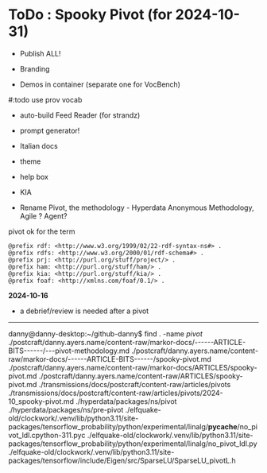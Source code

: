 # ToDo : Spooky Pivot (for 2024-10-31)

* Publish ALL!

* Branding

* Demos in container (separate one for VocBench)

#:todo use prov vocab

* auto-build Feed Reader (for strandz)

* prompt generator!

* Italian docs
* theme
* help box

* KIA
* Rename Pivot, the methodology - Hyperdata Anonymous Methodology, Agile ? Agent?


pivot ok for the term

```turtle
@prefix rdf: <http://www.w3.org/1999/02/22-rdf-syntax-ns#> .
@prefix rdfs: <http://www.w3.org/2000/01/rdf-schema#> .
@prefix prj: <http://purl.org/stuff/project/> .
@prefix ham: <http://purl.org/stuff/ham/> .
@prefix kia: <http://purl.org/stuff/kia/> .
@prefix foaf: <http://xmlns.com/foaf/0.1/> .
```

**2024-10-16**

* a debrief/review is needed after a pivot

---

danny@danny-desktop:~/github-danny$ find . -name _pivot_
./postcraft/danny.ayers.name/content-raw/markor-docs/------ARTICLE-BITS------/---pivot-methodology.md
./postcraft/danny.ayers.name/content-raw/markor-docs/------ARTICLE-BITS------/spooky-pivot.md
./postcraft/danny.ayers.name/content-raw/markor-docs/ARTICLES/spooky-pivot.md
./postcraft/danny.ayers.name/content-raw/ARTICLES/spooky-pivot.md
./transmissions/docs/postcraft/content-raw/articles/pivots
./transmissions/docs/postcraft/content-raw/articles/pivots/2024-10_spooky-pivot.md
./hyperdata/packages/ns/pivot
./hyperdata/packages/ns/pre-pivot
./elfquake-old/clockwork/.venv/lib/python3.11/site-packages/tensorflow_probability/python/experimental/linalg/**pycache**/no_pivot_ldl.cpython-311.pyc
./elfquake-old/clockwork/.venv/lib/python3.11/site-packages/tensorflow_probability/python/experimental/linalg/no_pivot_ldl.py
./elfquake-old/clockwork/.venv/lib/python3.11/site-packages/tensorflow/include/Eigen/src/SparseLU/SparseLU_pivotL.h
